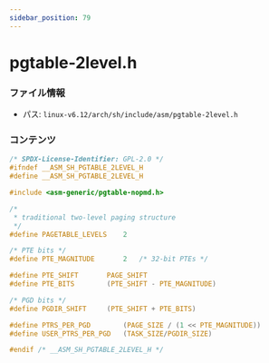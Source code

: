```yaml
---
sidebar_position: 79
---
```

# pgtable-2level.h

### ファイル情報

- パス: `linux-v6.12/arch/sh/include/asm/pgtable-2level.h`

### コンテンツ

```h
/* SPDX-License-Identifier: GPL-2.0 */
#ifndef __ASM_SH_PGTABLE_2LEVEL_H
#define __ASM_SH_PGTABLE_2LEVEL_H

#include <asm-generic/pgtable-nopmd.h>

/*
 * traditional two-level paging structure
 */
#define PAGETABLE_LEVELS	2

/* PTE bits */
#define PTE_MAGNITUDE		2	/* 32-bit PTEs */

#define PTE_SHIFT		PAGE_SHIFT
#define PTE_BITS		(PTE_SHIFT - PTE_MAGNITUDE)

/* PGD bits */
#define PGDIR_SHIFT		(PTE_SHIFT + PTE_BITS)

#define PTRS_PER_PGD		(PAGE_SIZE / (1 << PTE_MAGNITUDE))
#define USER_PTRS_PER_PGD	(TASK_SIZE/PGDIR_SIZE)

#endif /* __ASM_SH_PGTABLE_2LEVEL_H */

```
